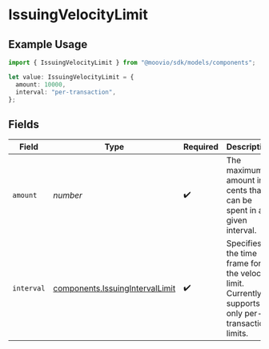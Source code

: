 # IssuingVelocityLimit

## Example Usage

```typescript
import { IssuingVelocityLimit } from "@moovio/sdk/models/components";

let value: IssuingVelocityLimit = {
  amount: 10000,
  interval: "per-transaction",
};
```

## Fields

| Field                                                                                            | Type                                                                                             | Required                                                                                         | Description                                                                                      | Example                                                                                          |
| ------------------------------------------------------------------------------------------------ | ------------------------------------------------------------------------------------------------ | ------------------------------------------------------------------------------------------------ | ------------------------------------------------------------------------------------------------ | ------------------------------------------------------------------------------------------------ |
| `amount`                                                                                         | *number*                                                                                         | :heavy_check_mark:                                                                               | The maximum amount in cents that can be spent in a given interval.                               | 10000                                                                                            |
| `interval`                                                                                       | [components.IssuingIntervalLimit](../../models/components/issuingintervallimit.md)               | :heavy_check_mark:                                                                               | Specifies the time frame for the velocity limit. Currently supports only per-transaction limits. |                                                                                                  |